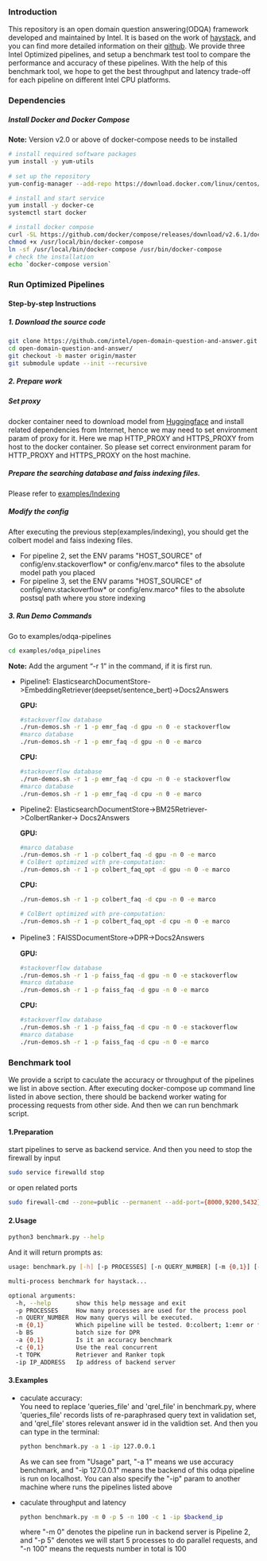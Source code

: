 ### Introduction
This repository is an open domain question answering(ODQA) framework developed and maintained by Intel. It is based on the work of [haystack](https://haystack.deepset.ai/overview/intro), and you can find more detailed information on their [github](https://github.com/deepset-ai/haystack).
We provide three Intel Optimized pipelines, and setup a benchmark test tool to compare the performance and accuracy of these pipelines. With the help of this benchmark tool, we hope to get the best throughput and latency trade-off for each pipeline on different Intel CPU platforms.

### Dependencies
##### Install Docker and Docker Compose
**Note:** Version v2.0 or above of docker-compose needs to be installed

```bash
# install required software packages
yum install -y yum-utils
  
# set up the repository
yum-config-manager --add-repo https://download.docker.com/linux/centos/docker-ce.repo

# install and start service
yum install -y docker-ce
systemctl start docker

# install docker compose
curl -SL https://github.com/docker/compose/releases/download/v2.6.1/docker-compose-linux-x86_64 -o /usr/local/bin/docker-compose
chmod +x /usr/local/bin/docker-compose
ln -sf /usr/local/bin/docker-compose /usr/bin/docker-compose
# check the installation
echo `docker-compose version`
```

### Run Optimized Pipelines
#### Step-by-step Instructions
##### 1. Download the source code
```bash
git clone https://github.com/intel/open-domain-question-and-answer.git
cd open-domain-question-and-answer/
git checkout -b master origin/master
git submodule update --init --recursive
```

##### 2. Prepare work
##### Set proxy
docker container need to download model from [Huggingface](https://huggingface.co/) and install related dependencies from Internet, hence we may need to set environment param of proxy for it. Here we map HTTP_PROXY and HTTPS_PROXY from host to the docker container. So please set correct environment param for HTTP_PROXY and HTTPS_PROXY on the host machine. 
##### Prepare the searching database and faiss indexing files.
Please refer to [examples/Indexing](https://github.com/intel/open-domain-question-and-answer/tree/master/examples/indexing)

##### Modify the config
 After executing the previous step(examples/indexing), you should get the colbert model and faiss indexing files.
 - For pipeline 2, set the ENV params "HOST_SOURCE" of config/env.stackoverflow* or config/env.marco* files to the absolute model path you placed
 - For pipeline 3, set the ENV params "HOST_SOURCE" of config/env.stackoverflow* or config/env.marco* files to the absolute postsql path where you store indexing   
 
##### 3. Run Demo Commands

Go to examples/odqa-pipelines 
```bash
cd examples/odqa_pipelines
```

 **Note:** 
 Add the argument “-r 1” in the command, if it is first run.

- Pipeline1: ElasticsearchDocumentStore->EmbeddingRetriever(deepset/sentence_bert)->Docs2Answers

    **GPU:**
    ```bash
    #stackoverflow database
    ./run-demos.sh -r 1 -p emr_faq -d gpu -n 0 -e stackoverflow  
    #marco database
    ./run-demos.sh -r 1 -p emr_faq -d gpu -n 0 -e marco
   ``` 
    **CPU:**
    ```bash
    #stackoverflow database
    ./run-demos.sh -r 1 -p emr_faq -d cpu -n 0 -e stackoverflow  
    #marco database
    ./run-demos.sh -r 1 -p emr_faq -d cpu -n 0 -e marco
    ```
    
- Pipeline2: ElasticsearchDocumentStore->BM25Retriever->ColbertRanker-> Docs2Answers

    **GPU:**
    ```bash
    #marco database
    ./run-demos.sh -r 1 -p colbert_faq -d gpu -n 0 -e marco 
    # ColBert optimized with pre-computation:
    ./run-demos.sh -r 1 -p colbert_faq_opt -d gpu -n 0 -e marco 
    ```
    **CPU:**
    ```bash
    ./run-demos.sh -r 1 -p colbert_faq -d cpu -n 0 -e marco 
    
    # ColBert optimized with pre-computation:
    ./run-demos.sh -r 1 -p colbert_faq_opt -d cpu -n 0 -e marco 
    ```
- Pipeline3：FAISSDocumentStore->DPR→Docs2Answers
    
    **GPU:**
    ```bash
    #stackoverflow database
    ./run-demos.sh -r 1 -p faiss_faq -d gpu -n 0 -e stackoverflow  
    #marco database
    ./run-demos.sh -r 1 -p faiss_faq -d gpu -n 0 -e marco
    ```
    **CPU:**
    ```bash
    #stackoverflow database
    ./run-demos.sh -r 1 -p faiss_faq -d cpu -n 0 -e stackoverflow  
    #marco database
    ./run-demos.sh -r 1 -p faiss_faq -d cpu -n 0 -e marco
    ```

### Benchmark tool
We provide a script to caculate the accuracy or throughput of the pipelines we list in above section. After executing docker-compose up command line listed in above section, there should be backend worker wating for processing requests from other side.  And then we can run benchmark script.
#### 1.Preparation
start pipelines to serve as backend service. And then you need to stop the firewall by input
```bash
sudo service firewalld stop
``` 
or open related ports
```bash
sudo firewall-cmd --zone=public --permanent --add-port={8000,9200,5432}/tcp
```

#### 2.Usage

```bash
python3 benchmark.py --help
```
And it will return prompts as:
```bash
usage: benchmark.py [-h] [-p PROCESSES] [-n QUERY_NUMBER] [-m {0,1}] [-b BS] [-a {0,1}] [-c {0,1}][-t TOPK] [-ip IP_ADDRESS]

multi-process benchmark for haystack...

optional arguments:
  -h, --help       show this help message and exit
  -p PROCESSES     How many processes are used for the process pool
  -n QUERY_NUMBER  How many querys will be executed.
  -m {0,1}         Which pipeline will be tested. 0:colbert; 1:emr or faiss
  -b BS            batch size for DPR
  -a {0,1}         Is it an accuracy benchmark
  -c {0,1}         Use the real concurrent
  -t TOPK          Retriever and Ranker topk
  -ip IP_ADDRESS   Ip address of backend server
```
#### 3.Examples
- caculate accuracy:  
  You need to replace 'queries_file' and 'qrel_file' in benchmark.py, where 'queries_file' records lists of re-paraphrased query text in validation set, and 'qrel_file' stores relevant answer id in the validtion set. And then you can type in the terminal:
  ```bash
  python benchmark.py -a 1 -ip 127.0.0.1
  ```
  As we can see from "Usage" part, "-a 1" means we use accuracy benchmark, and "-ip 127.0.0.1" means the backend of this odqa pipeline is run on localhost. You can also specify the "-ip" param to another machine where runs the pipelines listed above

- caculate throughput and latency  
  ```bash
  python benchmark.py -m 0 -p 5 -n 100 -c 1 -ip $backend_ip
  ```
  where "-m 0" denotes the pipeline run in backend server is Pipeline 2, and "-p 5" denotes we will start 5 processes to do parallel requests, and "-n 100" means the requests number in total is 100

### 
